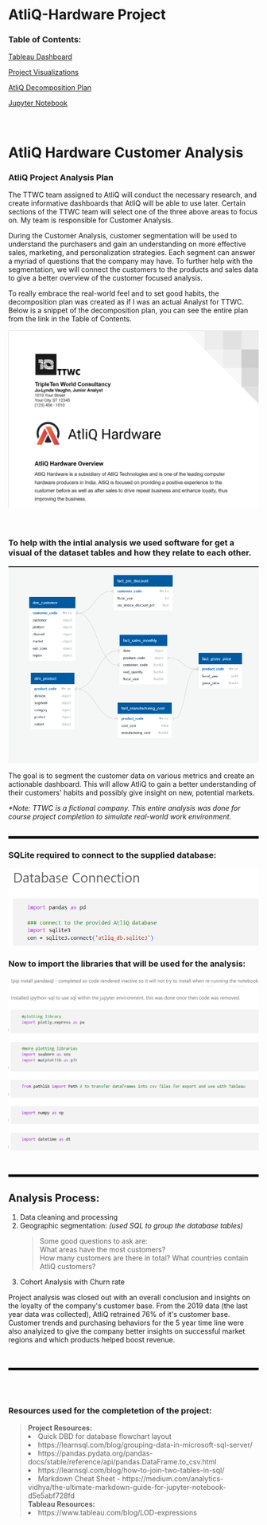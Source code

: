 # AtliQ-Hardware Project

### Table of Contents:
[Tableau Dashboard](https://public.tableau.com/app/profile/julynda.vaughn/viz/AtliQCustomerAnalysisv6_2/AtliQCustomerDemographics)

[Project Visualizations](https://github.com/julyndav/AtliQ-Hardware/tree/main/Analysis%20Images)

[AtliQ Decomposition Plan](https://github.com/julyndav/AtliQ-Hardware/blob/main/AtliQ%20Decomposition%20Plan%20Project.pdf)

[Jupyter Notebook](https://github.com/julyndav/AtliQ-Hardware/blob/main/AtliQ%20Customer%20Analysis%20Final.ipynb)
<br>
<br>
<br>


# AtliQ Hardware Customer Analysis
### AtliQ Project Analysis Plan 

The TTWC team assigned to AtliQ will conduct the necessary research, and create informative dashboards that AtliQ will be able to use later. Certain sections of the TTWC team will select one of the three above areas to focus on. My team is responsible for Customer Analysis. 

During the Customer Analysis, customer segmentation will be used to understand the purchasers and gain an understanding on more effective sales, marketing, and personalization strategies. Each segment can answer a myriad of questions that the company may have. To further help with the segmentation, we will connect the customers to the products and sales data to give a better overview of the customer focused analysis.  

To really embrace the real-world feel and to set good habits, the decomposition plan was created as if I was an actual Analyst for TTWC.  Below is a snippet of the decomposition plan, you can see the entire plan from the link in the Table of Contents. 

![Decomposition Plan](https://github.com/julyndav/AtliQ-Hardware/blob/main/readmepics/decomp.png)
<br>
<br></br>
### To help with the intial analysis we used software for get a visual of the dataset tables and how they relate to each other.
![Table Relationships](https://github.com/julyndav/AtliQ-Hardware/blob/main/Analysis%20Images/Database%20flowchart.png)

The goal is to segment the customer data on various metrics and create an actionable dashboard. This will allow AtliQ to gain a better understanding of their customers' habits and possibly give insight on new, potential markets. 




<p></p>
<i> *Note:  TTWC is a fictional company.  This entire analysis was done for course project completion to simulate real-world work environment.</i>
<br>
<br>
<hr style="border:2px solid black">

### SQLite required to connect to the supplied database:
![Database Connection](https://github.com/julyndav/AtliQ-Hardware/blob/main/readmepics/dbase%20connection.png)


### Now to import the libraries that will be used for the analysis:
![Import Libraries](https://github.com/julyndav/AtliQ-Hardware/blob/main/readmepics/libraries.png)

<br>
<hr style="border:2px solid black">

## Analysis Process:
1. Data cleaning and processing
2. Geographic segmentation: <i>(used SQL to group the database tables)</i>
   <blockquote> Some good questions to ask are:<br>
                What areas have the most customers?<br>
                How many customers are there in total?
                What countries contain AtliQ customers?</blockquote>
3. Cohort Analysis with Churn rate

Project analysis was closed out with an overall conclusion and insights on the loyalty of the company's customer base.  From the 2019 data (the last year data was collected), AtliQ retrained 76% of it's customer base. Customer trends and purchasing behaviors for the 5 year time line were also analyized to give the company better insights on successful market regions and which products helped boost revenue.  
<br></br>
<hr style="border:2px solid black">
<br></br>

### Resources used for the completetion of the project:
<blockquote>
<b>Project Resources:</b>
<li> Quick DBD for database flowchart layout</li>
<li> https://learnsql.com/blog/grouping-data-in-microsoft-sql-server/</li>
<li>https://pandas.pydata.org/pandas-docs/stable/reference/api/pandas.DataFrame.to_csv.html</li>
<li>https://learnsql.com/blog/how-to-join-two-tables-in-sql/</li>
<li> Markdown Cheat Sheet - https://medium.com/analytics-vidhya/the-ultimate-markdown-guide-for-jupyter-notebook-d5e5abf728fd</li>
<b>Tableau Resources:</b>
<li> https://www.tableau.com/blog/LOD-expressions</li>
